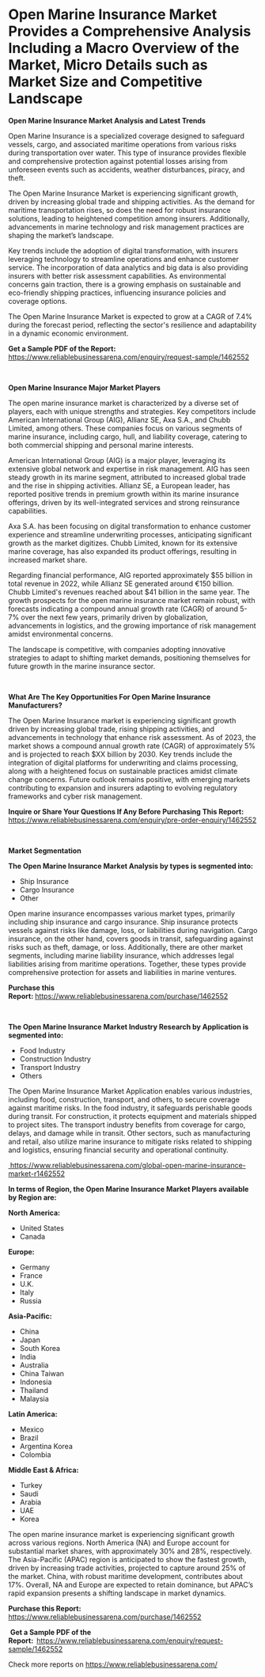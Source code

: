<p><h1>Open Marine Insurance Market Provides a Comprehensive Analysis Including a Macro Overview of the Market, Micro Details such as Market Size and Competitive Landscape</h1></p><p><strong>Open Marine Insurance Market Analysis and Latest Trends</strong></p>
<p><p>Open Marine Insurance is a specialized coverage designed to safeguard vessels, cargo, and associated maritime operations from various risks during transportation over water. This type of insurance provides flexible and comprehensive protection against potential losses arising from unforeseen events such as accidents, weather disturbances, piracy, and theft. </p><p>The Open Marine Insurance Market is experiencing significant growth, driven by increasing global trade and shipping activities. As the demand for maritime transportation rises, so does the need for robust insurance solutions, leading to heightened competition among insurers. Additionally, advancements in marine technology and risk management practices are shaping the market’s landscape.</p><p>Key trends include the adoption of digital transformation, with insurers leveraging technology to streamline operations and enhance customer service. The incorporation of data analytics and big data is also providing insurers with better risk assessment capabilities. As environmental concerns gain traction, there is a growing emphasis on sustainable and eco-friendly shipping practices, influencing insurance policies and coverage options. </p><p>The Open Marine Insurance Market is expected to grow at a CAGR of 7.4% during the forecast period, reflecting the sector's resilience and adaptability in a dynamic economic environment.</p></p>
<p><strong>Get a Sample PDF of the Report:&nbsp;</strong> <a href="https://www.reliablebusinessarena.com/enquiry/request-sample/1462552?utm_campaign=2805&utm_medium=2&utm_source=Github&utm_content=ia&utm_term=09032025&utm_id=open-marine-insurance">https://www.reliablebusinessarena.com/enquiry/request-sample/1462552</a></p>
<p>&nbsp;</p>
<p><strong>Open Marine Insurance Major Market Players</strong></p>
<p><p>The open marine insurance market is characterized by a diverse set of players, each with unique strengths and strategies. Key competitors include American International Group (AIG), Allianz SE, Axa S.A., and Chubb Limited, among others. These companies focus on various segments of marine insurance, including cargo, hull, and liability coverage, catering to both commercial shipping and personal marine interests.</p><p>American International Group (AIG) is a major player, leveraging its extensive global network and expertise in risk management. AIG has seen steady growth in its marine segment, attributed to increased global trade and the rise in shipping activities. Allianz SE, a European leader, has reported positive trends in premium growth within its marine insurance offerings, driven by its well-integrated services and strong reinsurance capabilities.</p><p>Axa S.A. has been focusing on digital transformation to enhance customer experience and streamline underwriting processes, anticipating significant growth as the market digitizes. Chubb Limited, known for its extensive marine coverage, has also expanded its product offerings, resulting in increased market share.</p><p>Regarding financial performance, AIG reported approximately $55 billion in total revenue in 2022, while Allianz SE generated around €150 billion. Chubb Limited's revenues reached about $41 billion in the same year. The growth prospects for the open marine insurance market remain robust, with forecasts indicating a compound annual growth rate (CAGR) of around 5-7% over the next few years, primarily driven by globalization, advancements in logistics, and the growing importance of risk management amidst environmental concerns.</p><p>The landscape is competitive, with companies adopting innovative strategies to adapt to shifting market demands, positioning themselves for future growth in the marine insurance sector.</p></p>
<p>&nbsp;</p>
<p><strong>What Are The Key Opportunities For Open Marine Insurance Manufacturers?</strong></p>
<p><p>The Open Marine Insurance market is experiencing significant growth driven by increasing global trade, rising shipping activities, and advancements in technology that enhance risk assessment. As of 2023, the market shows a compound annual growth rate (CAGR) of approximately 5% and is projected to reach $XX billion by 2030. Key trends include the integration of digital platforms for underwriting and claims processing, along with a heightened focus on sustainable practices amidst climate change concerns. Future outlook remains positive, with emerging markets contributing to expansion and insurers adapting to evolving regulatory frameworks and cyber risk management.</p></p>
<p><strong>Inquire or Share Your Questions If Any Before Purchasing This Report:</strong> <a href="https://www.reliablebusinessarena.com/enquiry/pre-order-enquiry/1462552?utm_campaign=2805&utm_medium=2&utm_source=Github&utm_content=ia&utm_term=09032025&utm_id=open-marine-insurance">https://www.reliablebusinessarena.com/enquiry/pre-order-enquiry/1462552</a></p>
<p>&nbsp;</p>
<p><strong>Market Segmentation</strong></p>
<p><strong>The Open Marine Insurance Market Analysis by types is segmented into:</strong></p>
<p><ul><li>Ship Insurance</li><li>Cargo Insurance</li><li>Other</li></ul></p>
<p><p>Open marine insurance encompasses various market types, primarily including ship insurance and cargo insurance. Ship insurance protects vessels against risks like damage, loss, or liabilities during navigation. Cargo insurance, on the other hand, covers goods in transit, safeguarding against risks such as theft, damage, or loss. Additionally, there are other market segments, including marine liability insurance, which addresses legal liabilities arising from maritime operations. Together, these types provide comprehensive protection for assets and liabilities in marine ventures.</p></p>
<p><strong>Purchase this Report:&nbsp;</strong><a href="https://www.reliablebusinessarena.com/purchase/1462552?utm_campaign=2805&utm_medium=2&utm_source=Github&utm_content=ia&utm_term=09032025&utm_id=open-marine-insurance">https://www.reliablebusinessarena.com/purchase/1462552</a></p>
<p>&nbsp;</p>
<p><strong>The Open Marine Insurance Market Industry Research by Application is segmented into:</strong></p>
<p><ul><li>Food Industry</li><li>Construction Industry</li><li>Transport Industry</li><li>Others</li></ul></p>
<p><p>The Open Marine Insurance Market Application enables various industries, including food, construction, transport, and others, to secure coverage against maritime risks. In the food industry, it safeguards perishable goods during transit. For construction, it protects equipment and materials shipped to project sites. The transport industry benefits from coverage for cargo, delays, and damage while in transit. Other sectors, such as manufacturing and retail, also utilize marine insurance to mitigate risks related to shipping and logistics, ensuring financial security and operational continuity.</p></p>
<p><a href="https://www.reliablebusinessarena.com/global-open-marine-insurance-market-r1462552?utm_campaign=2805&utm_medium=2&utm_source=Github&utm_content=ia&utm_term=09032025&utm_id=open-marine-insurance">&nbsp;https://www.reliablebusinessarena.com/global-open-marine-insurance-market-r1462552</a></p>
<p><strong>In terms of Region, the Open Marine Insurance Market Players available by Region are:</strong></p>
<p>
    <p> <strong> North America: </strong>
        <ul>
            <li>United States</li>
            <li>Canada</li>
        </ul>
        </p> 
    <p> <strong> Europe: </strong>
        <ul>
            <li>Germany</li>
            <li>France</li>
            <li>U.K.</li>
            <li>Italy</li>
            <li>Russia</li>
        </ul>
        </p> 
    <p> <strong> Asia-Pacific: </strong>
        <ul>
            <li>China</li>
            <li>Japan</li>
            <li>South Korea</li>
            <li>India</li>
            <li>Australia</li>
            <li>China Taiwan</li>
            <li>Indonesia</li>
            <li>Thailand</li>
            <li>Malaysia</li>
        </ul>
        </p> 
    <p> <strong> Latin America: </strong>
        <ul>
            <li>Mexico</li>
            <li>Brazil</li>
            <li>Argentina Korea</li>
            <li>Colombia</li>
        </ul>
        </p> 
    <p> <strong> Middle East & Africa: </strong>
        <ul>
            <li>Turkey</li>
            <li>Saudi</li>
            <li>Arabia</li>
            <li>UAE</li>
            <li>Korea</li>
        </ul>
    </p>
    </p>
<p><p>The open marine insurance market is experiencing significant growth across various regions. North America (NA) and Europe account for substantial market shares, with approximately 30% and 28%, respectively. The Asia-Pacific (APAC) region is anticipated to show the fastest growth, driven by increasing trade activities, projected to capture around 25% of the market. China, with robust maritime development, contributes about 17%. Overall, NA and Europe are expected to retain dominance, but APAC’s rapid expansion presents a shifting landscape in market dynamics.</p></p>
<p><strong>Purchase this Report: </strong><a href="https://www.reliablebusinessarena.com/purchase/1462552?utm_campaign=2805&utm_medium=2&utm_source=Github&utm_content=ia&utm_term=09032025&utm_id=open-marine-insurance">https://www.reliablebusinessarena.com/purchase/1462552</a></p>
<p>&nbsp;<strong>Get a Sample PDF of the Report:&nbsp;&nbsp;</strong><a href="https://www.reliablebusinessarena.com/enquiry/request-sample/1462552?utm_campaign=2805&utm_medium=2&utm_source=Github&utm_content=ia&utm_term=09032025&utm_id=open-marine-insurance">https://www.reliablebusinessarena.com/enquiry/request-sample/1462552</a></p>
<p><strong></strong></p>
<p>Check more reports on <a href="https://www.reliablebusinessarena.com/?utm_campaign=2805&utm_medium=2&utm_source=Github&utm_content=ia&utm_term=09032025&utm_id=open-marine-insurance">https://www.reliablebusinessarena.com/</a></p>